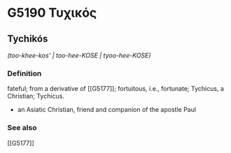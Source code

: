 # G5190 Τυχικός

## Tychikós

_(too-khee-kos' | too-hee-KOSE | tyoo-hee-KOSE)_

### Definition

fateful; from a derivative of [[G5177]]; fortuitous, i.e., fortunate; Tychicus, a Christian; Tychicus.

- an Asiatic Christian, friend and companion of the apostle Paul

### See also

[[G5177]]

